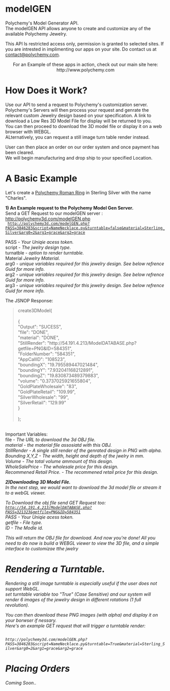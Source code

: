 modelGEN
========

Polychemy's Model Generator API. <br>
The modelGEN API allows anyone to create and customize any of the available Polychemy Jewelry.

This API Is restricted access only, permission is granted to selected sites. 
If you are intrested in implimenting our apps on your site. Do contact us at contact@polychemy.com.


<center>
For an Example of these apps in action, check out our main site here:<br>
http://www.polychemy.com
</center>

How Does it Work?
=================
Use our API to send a request to Polychemy's customization server. <br>
Polychemy's Servers will then process your request and genrate the relevant custom Jewelry design based on your specification. A link to download a Low Res 3D Model File for display will be returned to you.<br>
You can then proceed to download the 3D model file or display it on a web browser with WEBGL.<br>
ALternatively, you can request a still image turn table render instead.<br>

User can then place an order on our order system and once payment has been cleared.<br>
We will begin manufacturing and drop ship to your specified Location.


A Basic Example
===========
Let's create a <a href="http://www.polychemy.com/RomanRing.php">Polychemy Roman Ring</a> in Sterling Silver with the name "Charles".<br>

<b>1) An Example request to the Polychemy Model Gen Server.</b><br>
Send a GET Request to our modelGEN server : http://polychemy3d.com/modelGEN.php<br>
<code>
http://polychemy3d.com/modelGEN.php?PASS=3846283&script=NameNecklace.py&turntable=false&material=Sterling_Silver&arg0=2&arg1=grace&arg2=grace
</code>

PASS - <em>Your Uniqie acess token.</em><br>
script - <em>The jwelry design type.</em> <br>
turnatble - <em>option to render turntable.</em> <br>
Material <em>Jewelry Material.</em> <br>
arg0 - <em>unique variables required for this jewelry design. See below refrence Guid for more info.</em><br>
arg2 - <em>unique variables required for this jewelry design. See below refrence Guid for more info.</em><br>
arg3 - <em>unique variables required for this jewelry design. See below refrence Guid for more info.</em><br>

The JSNOP Response:<br>

<blockquote>
create3DModel(<br>
<br>
	{<br>
		"Output": "SUCESS",<br>
		"file": "DONE", <br>
		"material": "DONE", <br>
		"StillRender": "http://54.191.4.213/ModelDATABASE.php?getfile=PNG&ID=584351", <br>
		"FolderNumber": "584351", <br>
		"AppCallID": "108523", <br>			
		"boundingX": "19.795589447021484",<br>
		"boundingY": "7.932041168212891",<br>
		"boundingZ": "19.830873489379883",<br>
		"volume": "0.3737025921655804",<br>
		"GoldPlateWholesale": "83",<br>
		"GoldPlateRetail": "109.99",<br>
		"SilverWholesale": "99",<br>
		"SilverRetail": "129.99"<br>
	}<br>
<br>
);<br>
</blockquote>

<br>
Important Variables:<br>
file - <em>The URL to download the 3d OBJ file.<br>
material - <em>the material file assosiatd with this OBJ.<br>
StillRender - <em>A single still render of the genrated design in PNG with alpha.<br>
Bounding X,Y,Z - <em>The width, height and depth of the jwelry in mm.<br>
Volume - <em>The total volume ammount of this design.<br>
WholeSalePrice - <em>The wholesale price for this design.<br>
Recommened Retail Price. - <em>The recommened retail price for this design.<br>

<b>2)Downloading 3D Model File.</b><br>
In the next step, we would want to download the 3d model file or stream it to a webGL viewer.<br>

To Download the obj file send GET Request too:<br>
<code>http://54.191.4.213/ModelDATABASE.php?PASS=321323&getfile=PNG&ID=584351</code>
<br>
PASS - <em>Your Uniqie acess token.</em><br>
getfile - <em>File type.</em> <br>
ID - <em> The Modle id. </em>

This will return the OBJ file for download.
And now you're done! All you need to do now is build a WEBGL viewer to view the 3D file, and a simple interface to customizae tthe jwelry<br>

Rendering a Turntable.
=======================
Rendering a still image turntable is especially useful if the user does not support WebGL.<br>
set turntable variable too "True" (Case Sensitive) and our system will render 6 images of the jewelry design in different rotations (1 full revolution).<br>

You can then download these PNG images (with alpha) and display it on your borwser if nessary.<br>
Here's an example GET request that will trigger a turntable render:<br>

<code>
http://polychemy3d.com/modelGEN.php?PASS=3846283&script=NameNecklace.py&turntable=True&material=Sterling_Silver&arg0=2&arg1=grace&arg2=grace
</code>



Placing Orders
=============
Coming Soon..

